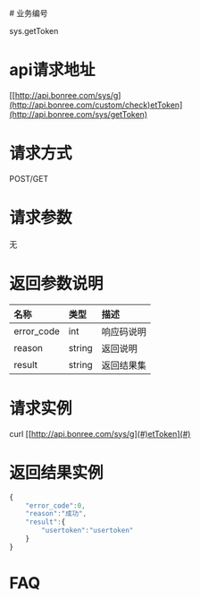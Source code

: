 \# 业务编号

sys.getToken

# api请求地址

[[http://api.bonree.com/sys/g](http://api.bonree.com/custom/check)etToken](http://api.bonree.com/sys/getToken)

# 请求方式

POST/GET

# 请求参数

无

# 返回参数说明

| 名称 | 类型 | 描述 |
| :--- | :--- | :--- |
| error\_code | int | 响应码说明 |
| reason | string | 返回说明 |
| result | string | 返回结果集 |

# 请求实例

curl [[http://api.bonree.com/sys/g](#)etToken](#)

# 返回结果实例

```js
{
    "error_code":0,
    "reason":"成功",
    "result":{
        "usertoken":"usertoken"
    }
}
```

# FAQ



